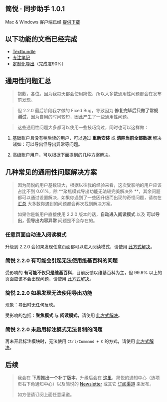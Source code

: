 ## 简悦 · 同步助手 1.0.1
Mac & Windows 客户端已经 [提供下载](http://ksria.com/simpread/docs/#/Sync?id=下载)

## 以下功能的文档已经完成

- [Textbundle](http://ksria.com/simpread/docs/#/Textbundle)
- [专注笔记](http://ksria.com/simpread/docs/#/专注笔记)
- [定制化导出](http://ksria.com/simpread/docs/#/定制化导出)（完成度90%）

## 通用性问题汇总

> 抱歉，各位。因为我每天都会使用简悦，所以大多数通用性问题都会在发布前发现。

> 但 2.2.0 最后阶段我才做的 Fixed Bug，导致因为 **修复完毕后只做了常规测试**，因为自用的时间较短，因此产生了一些通用性问题。

> 这些通用性问题大多都可以使用一些技巧绕过，同时也可以这样做：

1. 基础账户且没有稍后读的用户，可以通过 **重新安装** 或 **清除当前全部数据** 解决诸如：可以导出但导出异常等问题。

2. 高级账户用户，可以根据下面提到的几种方案解决。

## 几种常见的通用性问题解决方案

> 因为简悦的用户基数较大，根据以往我的经验来看，这次受影响的用户应该占比不到 0.01%，除 **聚焦模式导出功能无法较完美解决外 **，其余问题都可以通过设置解决，如果你遇到了一些因升级而出现的奇怪问题，请勿在 [汇总](https://github.com/Kenshin/simpread/issues/2158) 大多数你遇到的问题都会再次找到解决方案。
>
> 如果你是新用户直接使用 2.2.0 版本的话，**自动进入阅读模式** 以及 **可以导出，但导出内容异常** 问题是不会存在的。

### 任意页面自动进入阅读模式

升级到 2.2.0 会如果发现任意页面都可以进入阅读模式，请使用 [此方式解决](https://github.com/Kenshin/simpread/issues/2159)。

### 简悦 2.2.0 有可能会引起无法使用维基百科的问题

受影响的 **有可能不仅只是维基百科**，目前反馈以维基百科为主，但 99.9% 以上的页面应该不会出现问题，请使用 [此方式解决](https://github.com/Kenshin/simpread/issues/2163)。

### 简悦 2.2.0 如果发现无法使用导出功能

现象：导出时无任何反映。

受影响的包括：**聚焦模式** 与 **阅读模式**，请使用 [此方式解决](https://github.com/Kenshin/simpread/issues/2178)。

### 简悦 2.2.0 未启用标注模式无法复制的问题

再未开启标注模块时，无法使用 `Ctrl/Command + C` 的方式，请使用 [此方式解决](https://github.com/Kenshin/simpread/issues/2178)。

## 后续

> 我会在 **下周推出一个补丁版本**，升级后会在 [这里](https://github.com/Kenshin/simpread/issues/2158 )，简悦的通知中心（选项页右下角通知中心）以及简悦的 [Newsletter](https://www.getrevue.co/profile/kenshin) 或其它 [订阅渠道](https://simpread.pro/subscribe) 来发布。
>
> 如方便请订阅上面任意渠道。